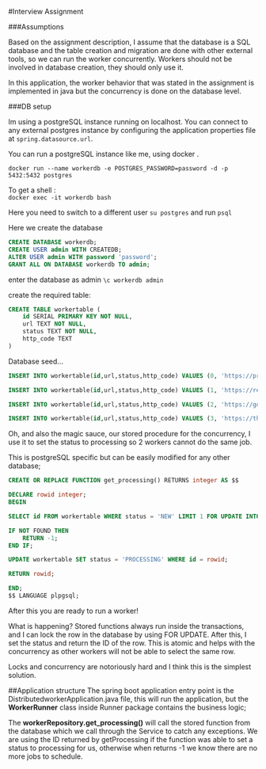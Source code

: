 #Interview Assignment

###Assumptions

Based on the assignment description, I assume that the database is a SQL database and the table creation and migration are done with other external tools, so we can run the worker concurrently.
Workers should not be involved in database creation, they should only use it. 

In this application, the worker behavior that was stated in the assignment is implemented in java but the concurrency is done on the database level.

###DB setup

Im using a postgreSQL instance running on localhost. You can connect to any external postgres instance by configuring the application properties file at `spring.datasource.url`.

You can run a postgreSQL instance like me, using docker .

`docker run --name workerdb -e POSTGRES_PASSWORD=password -d -p 5432:5432 postgres`

To get a shell :  
`docker exec -it workerdb bash`

Here you need to switch to a different user
`su postgres`
and run 
`psql`

Here we create the database

``` sql
CREATE DATABASE workerdb; 
CREATE USER admin WITH CREATEDB;
ALTER USER admin WITH password 'password';
GRANT ALL ON DATABASE workerdb TO admin;
```

enter the database as admin
`
 \c workerdb admin
`

create the required table:

``` sql
CREATE TABLE workertable (
    id SERIAL PRIMARY KEY NOT NULL,
    url TEXT NOT NULL,
    status TEXT NOT NULL,
    http_code TEXT
)
```

Database seed...
``` sql
INSERT INTO workertable(id,url,status,http_code) VALUES (0, 'https://proxify.io', 'NEW', null);

INSERT INTO workertable(id,url,status,http_code) VALUES (1, 'https://reddit.com', 'NEW', null);

INSERT INTO workertable(id,url,status,http_code) VALUES (2, 'https://google.com', 'NEW', null);

INSERT INTO workertable(id,url,status,http_code) VALUES (3, 'https://thisurldoesntexist', 'NEW', null);

```

Oh, and also the magic sauce, our stored procedure for the concurrency, I use it to set the status to processing so 2 workers cannot do the same job.

This is postgreSQL specific but can be easily modified for any other database;
```sql
CREATE OR REPLACE FUNCTION get_processing() RETURNS integer AS $$

DECLARE rowid integer;
BEGIN

SELECT id FROM workertable WHERE status = 'NEW' LIMIT 1 FOR UPDATE INTO rowid;

IF NOT FOUND THEN 
    RETURN -1;
END IF;

UPDATE workertable SET status = 'PROCESSING' WHERE id = rowid;

RETURN rowid;

END;
$$ LANGUAGE plpgsql;
```

After this you are ready to run a worker!

What is happening? Stored functions always run inside the transactions, and I can lock the row in the database by using FOR UPDATE.
After this, I set the status and return the ID of the row. This is atomic and helps with the concurrency as other workers will not be able to select the same row. 

Locks and concurrency are notoriously hard and I think this is the simplest solution.

##Application structure
The spring boot application entry point is the DistributedworkerApplication.java file,
this will run the application, but the **WorkerRunner** class inside Runner package contains the business logic;

The **workerRepository.get_processing()** will call the stored function from the database which we call through the Service to catch any exceptions.
We are using the ID returned by getProcessing if the function was able to set a status to processing for us, otherwise when returns -1 we know there are no more jobs to schedule.

